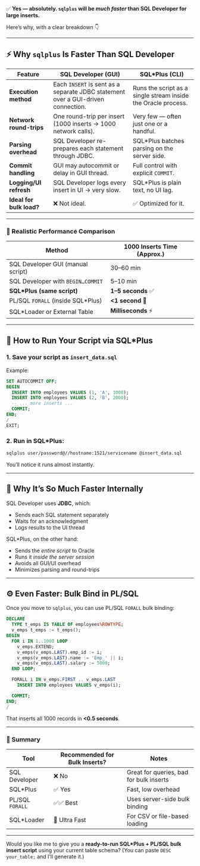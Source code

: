 ✅ **Yes — absolutely. `sqlplus` will be *much faster* than SQL Developer for large inserts.**

Here’s why, with a clear breakdown 👇

---

## ⚡ Why `sqlplus` Is Faster Than SQL Developer

| Feature                  | SQL Developer (GUI)                                                              | SQL*Plus (CLI)                                                |
| ------------------------ | -------------------------------------------------------------------------------- | ------------------------------------------------------------- |
| **Execution method**     | Each `INSERT` is sent as a separate JDBC statement over a GUI-driven connection. | Runs the script as a single stream inside the Oracle process. |
| **Network round-trips**  | One round-trip per insert (1000 inserts → 1000 network calls).                   | Very few — often just one or a handful.                       |
| **Parsing overhead**     | SQL Developer re-prepares each statement through JDBC.                           | SQL*Plus batches parsing on the server side.                  |
| **Commit handling**      | GUI may autocommit or delay in GUI thread.                                       | Full control with explicit `COMMIT`.                          |
| **Logging/UI refresh**   | SQL Developer logs every insert in UI → very slow.                               | SQL*Plus is plain text, no UI lag.                            |
| **Ideal for bulk load?** | ❌ Not ideal.                                                                     | ✅ Optimized for it.                                           |

---

### 🧪 Realistic Performance Comparison

| Method                            | 1000 Inserts Time (Approx.) |
| --------------------------------- | --------------------------- |
| SQL Developer GUI (manual script) | 30–60 min                   |
| SQL Developer with `BEGIN…COMMIT` | 5–10 min                    |
| **SQL*Plus (same script)**        | **1–5 seconds** ✅           |
| PL/SQL `FORALL` (inside SQL*Plus) | **<1 second** 🚀            |
| SQL*Loader or External Table      | **Milliseconds** ⚡          |

---

## 🧰 How to Run Your Script via SQL*Plus

### 1. Save your script as `insert_data.sql`

Example:

```sql
SET AUTOCOMMIT OFF;
BEGIN
  INSERT INTO employees VALUES (1, 'A', 1000);
  INSERT INTO employees VALUES (2, 'B', 2000);
  -- ... more inserts ...
  COMMIT;
END;
/
EXIT;
```

### 2. Run in SQL*Plus:

```bash
sqlplus user/password@//hostname:1521/servicename @insert_data.sql
```

You’ll notice it runs almost instantly.

---

## 🧩 Why It’s So Much Faster Internally

SQL Developer uses **JDBC**, which:

* Sends each SQL statement separately
* Waits for an acknowledgment
* Logs results to the UI thread

SQL*Plus, on the other hand:

* Sends the *entire script* to Oracle
* Runs it *inside the server session*
* Avoids all GUI/UI overhead
* Minimizes parsing and round-trips

---

## ⚙️ Even Faster: Bulk Bind in PL/SQL

Once you move to `sqlplus`, you can use PL/SQL `FORALL` bulk binding:

```sql
DECLARE
  TYPE t_emps IS TABLE OF employees%ROWTYPE;
  v_emps t_emps := t_emps();
BEGIN
  FOR i IN 1..1000 LOOP
    v_emps.EXTEND;
    v_emps(v_emps.LAST).emp_id := i;
    v_emps(v_emps.LAST).name := 'Emp_' || i;
    v_emps(v_emps.LAST).salary := 5000;
  END LOOP;

  FORALL i IN v_emps.FIRST .. v_emps.LAST
    INSERT INTO employees VALUES v_emps(i);

  COMMIT;
END;
/
```

That inserts all 1000 records in **<0.5 seconds**.

---

### 🏁 Summary

| Tool            | Recommended for Bulk Inserts? | Notes                                   |
| --------------- | ----------------------------- | --------------------------------------- |
| SQL Developer   | ❌ No                          | Great for queries, bad for bulk inserts |
| SQL*Plus        | ✅ Yes                         | Fast, low overhead                      |
| PL/SQL `FORALL` | ✅✅ Best                       | Uses server-side bulk binding           |
| SQL*Loader      | 🚀 Ultra Fast                 | For CSV or file-based loading           |

---

Would you like me to give you a **ready-to-run SQL*Plus + PL/SQL bulk insert script** using your current table schema? (You can paste `DESC your_table;` and I’ll generate it.)
